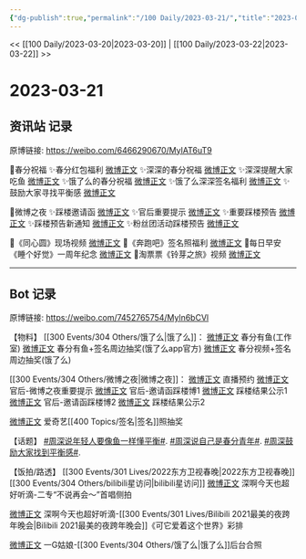 ```yaml
---
{"dg-publish":true,"permalink":"/100 Daily/2023-03-21/","title":"2023-03-21","created":"2023-03-22T16:47:30.817+08:00","updated":"2023-03-22T16:55:28.544+08:00"}
---
```



<< [[100 Daily/2023-03-20\|2023-03-20]] | [[100 Daily/2023-03-22\|2023-03-22]] >>

# 2023-03-21

## 资讯站 记录

原博链接: https://weibo.com/6466290670/MylAT6uT9

🌟春分祝福
✨春分红包福利 [微博正文](https://weibo.com/6466290670/4881811617881231)
✨深深的春分祝福 [微博正文](https://weibo.com/6466290670/4881655670244425)
✨深深提醒大家吃鱼 [微博正文](https://weibo.com/6466290670/4881664314966562)
✨饿了么的春分祝福 [微博正文](https://weibo.com/6466290670/4881686774417060)
✨饿了么深深签名福利 [微博正文](https://weibo.com/6466290670/4881693981279093)
✨鼓励大家寻找平衡感 [微博正文](https://weibo.com/6466290670/4881763983688105)

🌟微博之夜
✨踩楼邀请函 [微博正文](https://weibo.com/6466290670/4881738109028399)
✨官后重要提示 [微博正文](https://weibo.com/6466290670/4881812721768288)
✨重要踩楼预告 [微博正文](https://weibo.com/6466290670/4881743020299825)
✨踩楼预告新通知 [微博正文](https://weibo.com/6466290670/4881764440346394)
✨粉丝团活动踩楼预告 [微博正文](https://weibo.com/6466290670/4881822925984233)

🌟《同心圆》现场视频 [微博正文](https://weibo.com/6466290670/4881681981115817)
🌟《奔跑吧》签名照福利 [微博正文](https://weibo.com/6466290670/4881740815139365)
🌟每日早安
《睡个好觉》一周年纪念 [微博正文](https://weibo.com/6466290670/4881624360288808)
🌟淘票票《铃芽之旅》视频 [微博正文](https://weibo.com/6466290670/4881741750209316)

---
## Bot 记录

原博链接: https://weibo.com/7452765754/Myln6bCVl

【物料】
[[300 Events/304 Others/饿了么\|饿了么]]：
[微博正文](https://weibo.com/7478855230/4881653745584337) 春分有鱼(工作室)
[微博正文](https://weibo.com/5117812753/4881692656143879) 春分有鱼+签名周边抽奖(饿了么app官方)
[微博正文](https://weibo.com/1282440983/4881683893457326) 春分视频+签名周边抽奖(饿了么)

[[300 Events/304 Others/微博之夜\|微博之夜]]：
[微博正文](https://weibo.com/1677969704/4881783822749579) 直播预约
[微博正文](https://weibo.com/5248300719/4881793071452548) 官后-微博之夜重要提示
[微博正文](https://weibo.com/5248300719/4881744295103145) 官后-邀请函踩楼博1
[微博正文](https://weibo.com/5248300719/4881779587285920) 踩楼结果公示1
[微博正文](https://weibo.com/5248300719/4881827711685203) 官后-邀请函踩楼博2
[微博正文](https://weibo.com/5248300719/4881853309262831) 踩楼结果公示2

[微博正文](https://weibo.com/1731986465/4881726859644110) 爱奇艺[[400 Topics/签名\|签名]]照抽奖

【话题】
[#周深说年轻人要像鱼一样懂平衡#](https://s.weibo.com/weibo?q=%23%E5%91%A8%E6%B7%B1%E8%AF%B4%E5%B9%B4%E8%BD%BB%E4%BA%BA%E8%A6%81%E5%83%8F%E9%B1%BC%E4%B8%80%E6%A0%B7%E6%87%82%E5%B9%B3%E8%A1%A1%23).
[#周深说自己是春分青年#](https://s.weibo.com/weibo?q=%23%E5%91%A8%E6%B7%B1%E8%AF%B4%E8%87%AA%E5%B7%B1%E6%98%AF%E6%98%A5%E5%88%86%E9%9D%92%E5%B9%B4%23).
[#周深鼓励大家找到平衡感#](https://s.weibo.com/weibo?q=%23%E5%91%A8%E6%B7%B1%E9%BC%93%E5%8A%B1%E5%A4%A7%E5%AE%B6%E6%89%BE%E5%88%B0%E5%B9%B3%E8%A1%A1%E6%84%9F%23).

【饭拍/路透】
[[300 Events/301 Lives/2022东方卫视春晚\|2022东方卫视春晚]][[300 Events/304 Others/bilibili星访问\|bilibili星访问]]
[微博正文](https://weibo.com/3123996041/4881714835621819) 深啊今天也超好听滴-二专“不说再会～”首唱侧拍

[微博正文](https://weibo.com/3123996041/4881690009276006) 深啊今天也超好听滴-[[300 Events/301 Lives/Bilibili 2021最美的夜跨年晚会\|Bilibili 2021最美的夜跨年晚会]]《可它爱着这个世界》彩排

[微博正文](https://weibo.com/3815829831/4881682635168346) 一G姑娘-[[300 Events/304 Others/饿了么\|饿了么]]后台合照
